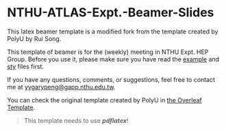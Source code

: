 # NTHU-ATLAS-Expt.-Beamer-Slides

This latex beamer template is a modified fork from the template created by PolyU by Rui Song.

This template of beamer is for the (weekly) meeting in NTHU Expt. HEP Group. Before you use it, please make sure you have read the [example](../NTHU_ATLAS_Expt_Beamer_Slides.pdf) and [sty](../nthu-atlas.sty) files first.

If you have any questions, comments, or suggestions, feel free to contact me at yygarypeng@gapp.nthu.edu.tw.

You can check the original template created by PolyU in [the Overleaf Template](https://www.overleaf.com/latex/templates/polyu-beamer-slides/pyhhgmgmvzhg).

> This template needs to use _**pdflatex**_!
